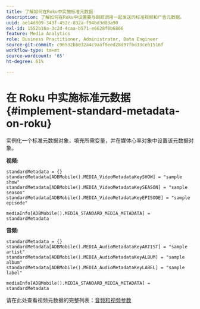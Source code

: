 ```yaml
---
title: 了解如何在Roku中实施标准元数据
description: 了解如何在Roku中设置要与跟踪调用一起发送的标准视频和广告元数据。
uuid: ae14d809-343f-452c-832a-f94bd3d83a90
exl-id: 1552b16a-3c2d-4caa-b571-e6628f0b6866
feature: Media Analytics
role: Business Practitioner, Administrator, Data Engineer
source-git-commit: c96532bb032a4c9aaf9eed28d97fbd33ceb1516f
workflow-type: tm+mt
source-wordcount: '65'
ht-degree: 61%

---
```


# 在 Roku 中实施标准元数据{#implement-standard-metadata-on-roku}

实例化一个标准元数据对象，填充所需变量，并在媒体心率对象中设置该元数据对象。

**视频:**

```
standardMetadata = {} 
standardMetadata[ADBMobile().MEDIA_VideoMetadataKeySHOW] = "sample show" 
standardMetadata[ADBMobile().MEDIA_VideoMetadataKeySEASON] = "sample season" 
standardMetadata[ADBMobile().MEDIA_VideoMetadataKeyEPISODE] = "sample episode" 

mediaInfo[ADBMobile().MEDIA_STANDARD_MEDIA_METADATA] = standardMetadata 
```

**音频:**

```
standardMetadata = {} 
standardMetadata[ADBMobile().MEDIA_AudioMetadataKeyARTIST] = "sample artist" 
standardMetadata[ADBMobile().MEDIA_AudioMetadataKeyALBUM] = "sample album" 
standardMetadata[ADBMobile().MEDIA_AudioMetadataKeyLABEL] = "sample label"

mediaInfo[ADBMobile().MEDIA_STANDARD_MEDIA_METADATA] = standardMetadata 
```

请在此处查看视频元数据的完整列表：[音频和视频参数](/help/metrics-and-metadata/audio-video-parameters.md)
